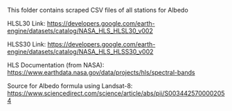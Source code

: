 This folder contains scraped CSV files of all stations for Albedo

HLSL30 Link: https://developers.google.com/earth-engine/datasets/catalog/NASA_HLS_HLSL30_v002

HLSS30 Link: https://developers.google.com/earth-engine/datasets/catalog/NASA_HLS_HLSS30_v002

HLS Documentation (from NASA): https://www.earthdata.nasa.gov/data/projects/hls/spectral-bands


Source for Albedo formula using Landsat-8:
https://www.sciencedirect.com/science/article/abs/pii/S0034425700002054


